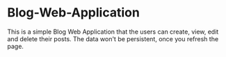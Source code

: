 # Blog-Web-Application
This is a simple Blog Web Application that the users can create, view, edit and delete their posts. The data won't be persistent, once you refresh the page. 
